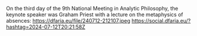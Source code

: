 On the third day of the 9th National Meeting in Analytic Philosophy, the keynote speaker was Graham Priest with a lecture on the metaphysics of absences: https://dfaria.eu/file/240712-212107.jpeg https://social.dfaria.eu/?hashtag=2024-07-12T20:21:58Z